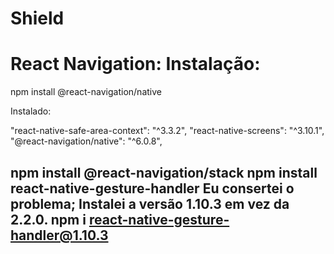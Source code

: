 # Shield

# React Navigation: Instalação:

npm install @react-navigation/native

Instalado:

 "react-native-safe-area-context": "^3.3.2",
 "react-native-screens": "^3.10.1",
 "@react-navigation/native": "^6.0.8",


npm install @react-navigation/stack
npm install react-native-gesture-handler   Eu consertei o problema; Instalei a versão 1.10.3 em vez da 2.2.0.  npm i react-native-gesture-handler@1.10.3
-------------------------------------------


